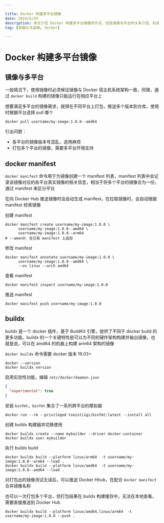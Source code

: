 ```yaml
---

title: Docker 构建多平台镜像
date: 2024/6/29
description: 本文介绍 Docker 构建多平台镜像的方式，包括镜像与平台的关系介绍、利用 manifest 合并镜像，以及使用 buildx 打包多平台镜像的方法
tag: [容器化与运维, docker]

---
```


# Docker 构建多平台镜像

## 镜像与多平台

一般情况下，使用镜像时必须保证镜像与 Docker 宿主机系统架构一致，同理，通过 `docker build` 构建的镜像只能运行在相应平台上

想要满足多平台的镜像需求，就得在不同平台上打包，推送多个版本到仓库，使用时根据平台选择 pull 哪个

```shell
docker pull username/my-image:1.0.0--amd64
```

引出问题：

- 各平台的镜像版本号混乱，选用麻烦
- 打包多个平台的镜像，需要多平台环境支持

## docker manifest

`docker manifest` 命令用于为镜像创建一个 manifest 列表，manifest 列表中会记录该镜像对应的各平台真实镜像的相关信息，相当于将多个平台的镜像合为一份，通过 manifest 来区分平台

在向 Docker Hub 推送镜像时会自动生成 manifest，在拉取镜像时，会自动根据 manifest 检索镜像

创建 manifest

```shell
docker manifest create username/my-image:1.0.0 \
      username/my-image:1.0.0--amd64 \
      username/my-image:1.0.0--arm64
# --amend: 在已有 manifest 上追加
```

修改 manifest

```shell
docker manifest annotate username/my-image:1.0.0 \
      username/my-image:1.0.0--amd64 \
      --os linux --arch amd64
```

查看 manifest

```shell
docker manifest inspect username/my-image:1.0.0
```

推送 manifest

```shell
docker manifest push username/my-image:1.0.0
```

## buildx

buildx 是一个 docker 插件，基于 BuildKit 引擎，提供了不同于 docker build 的更多功能。buildx 的一个关键特性是可以为不同的硬件架构构建并输出镜像，也就是说，可以在 amd64 的机器上构建 arm64 架构的镜像

`docker buildx` 命令需要 docker 版本 19.03+ 

```shell
docker --version
docker buildx version
```

启用实验性功能，编辑 `/etc/docker/daemon.json `

```json
{
  "experimental": true
}
```

安装 `binfmt`，`binfmt` 集合了一系列跨平台的模拟器

```shell
docker run --rm --privileged tonistiigi/binfmt:latest --install all
```

创建 buildx 构建器并切换使用

```shell
docker buildx create --name mybuilder --driver docker-container
docker buildx user mybuilder
```

执行 buildx build

```shell
docker buildx build --platform linux/arm64  -t username/my-image:1.0.0--arm64 --load .
docker buildx build --platform linux/amd64  -t username/my-image:1.0.0--amd64 --load .
```

对打包出的镜像测试无误后，可以推送 Docker Hhub，在配合 `docker manifect` 合并镜像名称

也可以一次打包多个平台，但打包结果在 buildx 构建缓存中，无法在本地查看，需要直接推送到 Docker Hub

```shell
docker buildx build --platform linux/amd64,linux/arm64  -t username/my-image:1.0.0 --push .
```
